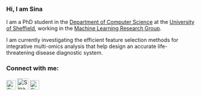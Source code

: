 ### Hi, I am Sina
  
I am a PhD student in the [Department of Computer Science](https://www.sheffield.ac.uk/dcs) at the [University of Sheffield](https://sheffield.ac.uk/), working in the [Machine Learning Research Group](https://www.sheffield.ac.uk/dcs/research/groups/machine-learning).
  
I am currently investigating the efficient feature selection methods for integrative multi-omics analysis that help design an accurate life-threatening disease diagnostic system.
### Connect with me:
[<img src="https://www.svgrepo.com/show/922/linkedin.svg" alt="Sina Tabakhi-Linkedin" width="25" height="25"/>](https://uk.linkedin.com/in/sina-tabakhi)
[<img src="https://github.githubassets.com/images/modules/logos_page/GitHub-Mark.png" alt="Sina Tabakhi-Github" width="30" height="30"/>](https://github.com/SinaTabakhi)
[<img src="https://www.svgrepo.com/show/9153/chain-links.svg" alt="Sina Tabakhi-Homepage" width="25" height="25"/>](https://sinatabakhi.github.io/)
